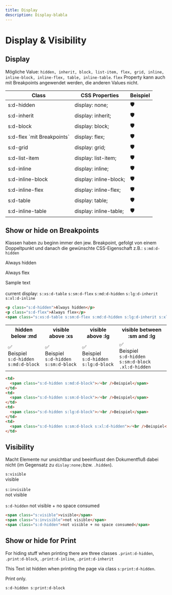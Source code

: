 ```yaml
---
title: Display
description: Display-blabla
---
```


<!-- markdownlint-disable MD033 -->

# Display & Visibility <!-- {docsify-ignore} -->

## Display

Mögliche Value: `hidden, inherit, block, list-item, flex, grid, inline, inline-block, inline-flex, table, inline-table`.
`flex` Property kann auch mit Breakpoints angewendet werden, die anderen Values nicht.

<div class="demo__table--scrollable">
  <table class="table table--code">
    <thead class="table__sticky">
      <tr class="s:text-left">
        <th><div class="thead-border">Class</div></th>
        <th><div class="thead-border">CSS Properties</div></th>
        <th><div class="thead-border">Beispiel</div></th>
      </tr>
    </thead>
    <tbody>
      <tr>
        <td>s:d-hidden</td>
        <td>display: none;</td>
        <td class="s:text-center"><span class="s:d-hidden">🛡</span></td>
      </tr>
      <tr>
        <td>s:d-inherit</td>
        <td>display: inherit;</td>
        <td class="s:text-center"><span class="s:d-inherit">🛡</span></td>
      </tr>
      <tr>
        <td>s:d-block</td>
        <td>display: block;</td>
        <td class="s:text-center"><span class="s:d-block">🛡</span></td>
      </tr>
      <tr>
        <td>s:d-flex `mit Breakpoints`</td>
        <td>display: flex;</td>
        <td class="s:text-center"><span class="s:d-flex">🛡</span></td>
      </tr>
      <tr>
        <td>s:d-grid</td>
        <td>display: grid;</td>
        <td class="s:text-center"><span class="s:d-grid">🛡</span></td>
      </tr>
      <tr>
        <td>s:d-list-item</td>
        <td>display: list-item;</td>
        <td class="s:text-center"><span class="s:d-list-item">🛡</span></td>
      </tr>
      <tr>
        <td>s:d-inline</td>
        <td>display: inline;</td>
        <td class="s:text-center"><span class="s:d-inline">🛡</span></td>
      </tr>
      <tr>
        <td>s:d-inline-block</td>
        <td>display: inline-block;</td>
        <td class="s:text-center"><span class="s:d-inline-block">🛡</span></td>
      </tr>
      <tr>
        <td>s:d-inline-flex</td>
        <td>display: inline-flex;</td>
        <td class="s:text-center"><span class="s:d-inline-flex">🛡</span></td>
      </tr>
      <tr>
        <td>s:d-table</td>
        <td>display: table;</td>
        <td class="s:text-center"><span class="s:d-table">🛡</span></td>
      </tr>
      <tr>
        <td>s:d-inline-table</td>
        <td>display: inline-table;</td>
        <td class="s:text-center"><span class="s:d-inline-table">🛡</span></td>
      </tr>
    </tbody>
  </table>
</div>

## Show or hide on Breakpoints

Klassen haben zu beginn immer den jew. Breakpoint, gefolgt von einem Doppeltpunkt und danach die gewünschte CSS-Eigenschaft z.B.: <code>s:md:d-hidden</code><br>

<div class="demo demo--resizable">
  <p class="s:d-hidden">Always hidden</p>
  <p class="s:d-flex">Always flex</p>
  <span class="s:xs:d-table s:sm:d-flex s:md:d-hidden s:lg:d-inherit s:xl:d-inline">
    Sample text
  </span>
  <br>
  <br>
  current display:
  <code class="s:xs:d-table s:sm:d-hidden">s:xs:d-table</code>
  <code class="s:d-hidden s:sm:d-inline-block s:md:d-hidden">s:sm:d-flex</code>
  <code class="s:d-hidden s:md:d-inline-block s:lg:d-hidden">s:md:d-hidden</code>
  <code class="s:d-hidden s:lg:d-inline-block s:xl:d-hidden">s:lg:d-inherit</code>
  <code class="s:d-hidden s:xl:d-inline">s:xl:d-inline</code>
</div>

```html
<p class="s:d-hidden">Always hidden</p>
<p class="s:d-flex">Always flex</p>
<span class="s:xs:d-table s:sm:d-flex s:md:d-hidden s:lg:d-inherit s:xl:d-inline">Sample text</span>
```

<table class="table">
  <tbody>
    <tr>
      <th>hidden below :md</th>
      <th>visible above :xs</th>
      <th>visible above :lg</th>
      <th>visible between :sm and :lg</th>
  </tr>
  <tr class="s:text-center">
    <td><span class="s:d-hidden s:md:d-block">✅<br>Beispiel</span><br><code>s:d-hidden s:md:d-block</code></td>
    <td><span class="s:d-hidden s:sm:d-block">✅<br>Beispiel</span><br><code>s:d-hidden s:sm:d-block</code></td>
    <td><span class="s:d-hidden s:lg:d-block">✅<br>Beispiel</span><br><code>s:d-hidden s:lg:d-block</code></td>
    <td><span class="s:d-hidden s:sm:d-block s:xl:d-hidden">✅<br>Beispiel</span><br><code>s:d-hidden s:sm:d-block .xl:d-hidden</code></td>
  </tr>
  </tbody>
</table>

```html
<td>
  <span class="s:d-hidden s:md:d-block">✅<br />Beispiel</span>
</td>
<td>
  <span class="s:d-hidden s:sm:d-block">✅<br />Beispiel</span>
</td>
<td>
  <span class="s:d-hidden s:lg:d-block">✅<br />Beispiel</span>
</td>
<td>
  <span class="s:d-hidden s:sm:d-block s:xl:d-hidden">✅<br />Beispiel</span><br />
</td>
```

## Visibility

Macht Elemente nur unsichtbar und beeinflusst den Dokumentfluß dabei nicht (im Gegensatz zu `dislay:none;`bzw. `.hidden`).

<div class="demo">
  <code class="">s:visible</code>
  <div class="s:border-xs">
    <span class="s:visible">visible</span>
  </div>
  <br>
  <code class="">s:invisible</code>
  <div class="s:border-xs">
    <span class="s:invisible">not visible</span>
  </div>
  <br>
  <code class="">s:d-hidden</code>
  <span class="s:d-hidden">not visible + no space consumed</span>
</div>

```html
<span class="s:visible">visible</span>
<span class="s:invisible">not visible</span>
<span class="s:d-hidden">not visible + no space consumed</span>
```

## Show or hide for Print

For hiding stuff when printing there are three classes `.print:d-hidden`, `.print:d-block`, `.print:d-inline`, `.print:d-inherit`

<div class="demo">
  <p class="s:print:d-hidden">
    This Text ist hidden when printing the page via class <code>s:print:d-hidden</code>.
  </p>
  <p class="s:d-hidden s:print:d-block">
    Print only.
  </p>
  <code>s:d-hidden s:print:d-block</code>
</div>
